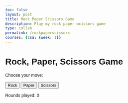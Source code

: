 ```yaml
---
toc: false
layout: post
title: Rock Paper Scissors Game
description: Play my rock paper wcissors game 
type: collab
permalink: /rockpaperscissors
courses: {csa: {week: 1}}
---
```



<html lang="en">
<head>
    <meta charset="UTF-8">
    <meta name="viewport" content="width=device-width, initial-scale=1.0">
    <style>
        body {
            font-family: Arial, sans-serif;
        }
    </style>
</head>
<body>
    <h1>Rock, Paper, Scissors Game</h1>
    <p>Choose your move:</p>
    <button onclick="playGame('rock')">Rock</button>
    <button onclick="playGame('paper')">Paper</button>
    <button onclick="playGame('scissors')">Scissors</button>
    <p id="result"></p>
    <p id="rounds">Rounds played: 0</p>
    <script>
        var rounds = 0;
        function playGame(playerChoice) {
            var choices = ["rock", "paper", "scissors"];
            var computerChoice = choices[Math.floor(Math.random() * 3)];
            rounds++;
            if (playerChoice === computerChoice) {
                document.getElementById("result").textContent = "It's a tie!";
            } else if (
                (playerChoice === "rock" && computerChoice === "scissors") ||
                (playerChoice === "paper" && computerChoice === "rock") ||
                (playerChoice === "scissors" && computerChoice === "paper")
            ) {
                document.getElementById("result").textContent = "You win!";
            } else {
                document.getElementById("result").textContent = "Computer wins!";
            }
            document.getElementById("rounds").textContent = "Rounds played: " + rounds;
        }
    </script>
</body>
</html>
